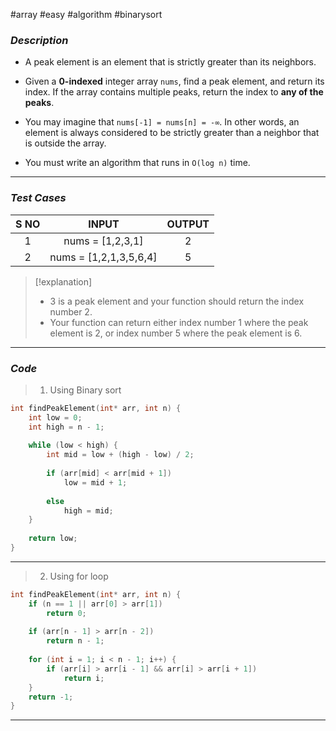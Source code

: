 #array  #easy  #algorithm  #binarysort 
### *Description*  ###

-  A peak element is an element that is strictly greater than its neighbors.

- Given a **0-indexed** integer array `nums`, find a peak element, and return its index. If the array contains multiple peaks, return the index to **any of the peaks**.

- You may imagine that `nums[-1] = nums[n] = -∞`. In other words, an element is always considered to be strictly greater than a neighbor that is outside the array.

- You must write an algorithm that runs in `O(log n)` time.
---
### *Test Cases* ###

| **S NO** |       **INPUT**        | **OUTPUT** |
| :------: | :--------------------: | :--------: |
|    1     |    nums = [1,2,3,1]    |     2      |
|    2     | nums = [1,2,1,3,5,6,4] |     5      |


>[!explanation]
>- 3 is a peak element and your function should return the index number 2.
>- Your function can return either index number 1 where the peak element is 2, or index number 5 where the peak element is 6.

---
### *Code* ###

>1. Using Binary sort

```c
int findPeakElement(int* arr, int n) {
    int low = 0;
    int high = n - 1;
    
    while (low < high) {
        int mid = low + (high - low) / 2;
        
        if (arr[mid] < arr[mid + 1])
            low = mid + 1;
        
        else
            high = mid;
    }
    
    return low;
}

```
---
>2. Using for loop

```c
int findPeakElement(int* arr, int n) {
    if (n == 1 || arr[0] > arr[1])
        return 0;
     
    if (arr[n - 1] > arr[n - 2])
        return n - 1;
       
    for (int i = 1; i < n - 1; i++) {
        if (arr[i] > arr[i - 1] && arr[i] > arr[i + 1])
            return i;
    }
    return -1;
}

```
---